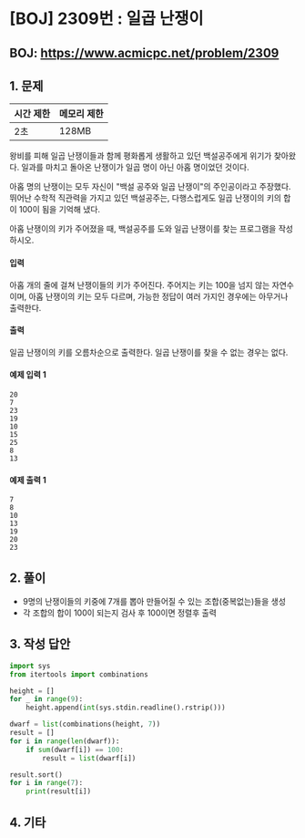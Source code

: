 #  [BOJ] 2309번 : 일곱 난쟁이

## BOJ: https://www.acmicpc.net/problem/2309

## 1. 문제

|시간 제한| 메모리 제한| 
|:----|:----|
|2초|128MB|

왕비를 피해 일곱 난쟁이들과 함께 평화롭게 생활하고 있던 백설공주에게 위기가 찾아왔다. 일과를 마치고 돌아온 난쟁이가 일곱 명이 아닌 아홉 명이었던 것이다.

아홉 명의 난쟁이는 모두 자신이 "백설 공주와 일곱 난쟁이"의 주인공이라고 주장했다. 뛰어난 수학적 직관력을 가지고 있던 백설공주는, 다행스럽게도 일곱 난쟁이의 키의 합이 100이 됨을 기억해 냈다.

아홉 난쟁이의 키가 주어졌을 때, 백설공주를 도와 일곱 난쟁이를 찾는 프로그램을 작성하시오.

#### 입력
아홉 개의 줄에 걸쳐 난쟁이들의 키가 주어진다. 주어지는 키는 100을 넘지 않는 자연수이며, 아홉 난쟁이의 키는 모두 다르며, 가능한 정답이 여러 가지인 경우에는 아무거나 출력한다.

#### 출력
일곱 난쟁이의 키를 오름차순으로 출력한다. 일곱 난쟁이를 찾을 수 없는 경우는 없다.

#### 예제 입력 1
```
20
7
23
19
10
15
25
8
13
```
#### 예제 출력 1
```
7
8
10
13
19
20
23
```

## 2. 풀이
- 9명의 난쟁이들의 키중에 7개를 뽑아 만들어질 수 있는 조합(중복없는)들을 생성
- 각 조합의 합이 100이 되는지 검사 후 100이면 정렬후 출력

## 3. 작성 답안
```python
import sys
from itertools import combinations

height = []
for _ in range(9):
	height.append(int(sys.stdin.readline().rstrip()))

dwarf = list(combinations(height, 7))
result = []
for i in range(len(dwarf)):
	if sum(dwarf[i]) == 100:
		result = list(dwarf[i])

result.sort()
for i in range(7):
	print(result[i])
```
## 4. 기타
